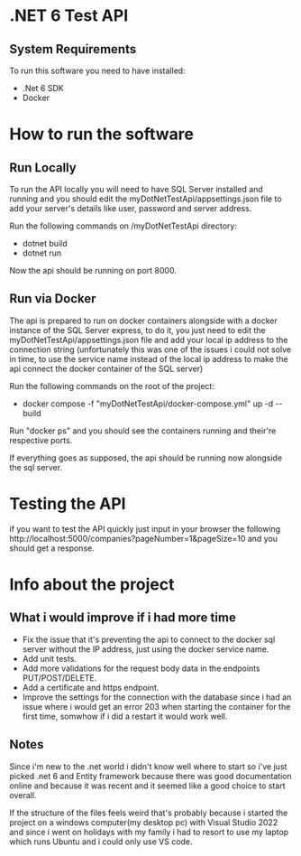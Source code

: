 # .NET 6 Test API

## System Requirements 
To run this software you need to have installed:
* .Net 6 SDK
* Docker

# How to run the software

## Run Locally
To run the API locally you will need to have SQL Server installed and running and you should edit the myDotNetTestApi/appsettings.json file to add your server's details like user, password and server address.

Run the following commands on /myDotNetTestApi directory:
* dotnet build
* dotnet run

Now the api should be running on port 8000.

## Run via Docker
The api is prepared to run on docker containers alongside with a docker instance of the SQL Server express, to do it, you just need to edit the myDotNetTestApi/appsettings.json file and add your local ip address to the connection string (unfortunately this was one of the issues i could not solve in time, to use the service name instead of the local ip address to make the api connect the docker container of the SQL server) 

Run the following commands on the root of the project:
* docker compose -f "myDotNetTestApi/docker-compose.yml" up -d --build

Run "docker ps" and you should see the containers running and their're respective ports.

If everything goes as supposed, the api should be running now alongside the sql server.

# Testing the API
if you want to test the API quickly just input in your browser the following http://localhost:5000/companies?pageNumber=1&pageSize=10 and you should get a response.

# Info about the project

## What i would improve if i had more time
- Fix the issue that it's preventing the api to connect to the docker sql server without the IP address, just using the docker service name.
- Add unit tests.
- Add more validations for the request body data in the endpoints PUT/POST/DELETE.
- Add a certificate and https endpoint.
- Improve the settings for the connection with the database since i had an issue where i would get an error 203 when starting the container for the first time, somwhow if i did a restart it would work well.

## Notes

Since i'm new to the .net world i didn't know well where to start so i've just picked .net 6 and Entity framework because there was good documentation online and because it was recent and it seemed like a good choice to start overall.

If the structure of the files feels weird that's probably because i started the project on a windows computer(my desktop pc) with Visual Studio 2022 and since i went on holidays with my family i had to resort to use my laptop which runs Ubuntu and i could only use VS code.